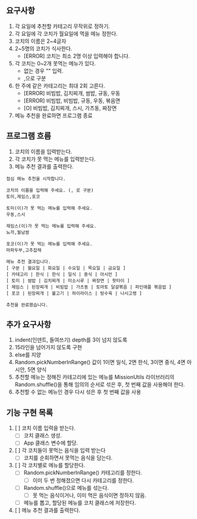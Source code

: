 ## 요구사항

1. 각 요일에 추천할 카테고리 무작위로 정하기.
2. 각 요일에 각 코치가 월요일에 먹을 메뉴 정한다.
3. 코치의 이름은 2~4글자
4. 2~5명의 코치가 식사한다.
   - [ERROR] 코치는 최소 2명 이상 입력해야 합니다.
5. 각 코치는 0~2개 못먹는 메뉴가 있다.
   - 없는 경우 "" 입력.
   - ,으로 구분
6. 한 주에 같은 카테고리는 최대 2회 고른다.
   - [ERROR] 비빔밥, 김치찌개, 쌈밥, 규동, 우동
   - [ERROR] 비빔밥, 비빔밥, 규동, 우동, 볶음면
   - [O] 비빔밥, 김치찌개, 스시, 가츠동, 짜장면
7. 메뉴 추천을 완료하면 프로그램 종료

## 프로그램 흐름

1. 코치의 이름을 입력받는다.
2. 각 코치가 못 먹는 메뉴를 입력받는다.
3. 메뉴 추천 결과를 출력한다.

```
점심 메뉴 추천을 시작합니다.

코치의 이름을 입력해 주세요. (, 로 구분)
토미,제임스,포코

토미(이)가 못 먹는 메뉴를 입력해 주세요.
우동,스시

제임스(이)가 못 먹는 메뉴를 입력해 주세요.
뇨끼,월남쌈

포코(이)가 못 먹는 메뉴를 입력해 주세요.
마파두부,고추잡채

메뉴 추천 결과입니다.
[ 구분 | 월요일 | 화요일 | 수요일 | 목요일 | 금요일 ]
[ 카테고리 | 한식 | 한식 | 일식 | 중식 | 아시안 ]
[ 토미 | 쌈밥 | 김치찌개 | 미소시루 | 짜장면 | 팟타이 ]
[ 제임스 | 된장찌개 | 비빔밥 | 가츠동 | 토마토 달걀볶음 | 파인애플 볶음밥 ]
[ 포코 | 된장찌개 | 불고기 | 하이라이스 | 탕수육 | 나시고렝 ]

추천을 완료했습니다.
```

## 추가 요구사항

1. indent(인덴트, 들여쓰기) depth를 3이 넘지 않도록
2. 15라인을 넘어가지 않도록 구현
3. else를 지양
4. Random.pickNumberInRange() 값이 1이면 일식, 2면 한식, 3이면 중식, 4면 아시안, 5면 양식
5. 추천할 메뉴는 정해진 카테고리에 있는 메뉴를 MissionUtils 라이브러리의 Random.shuffle()을 통해 임의의 순서로 섞은 후, 첫 번째 값을 사용해야 한다.
6. 추천할 수 없는 메뉴인 경우 다시 섞은 후 첫 번째 값을 사용

## 기능 구현 목록

1. [ ] 코치 이름 입력을 받는다.
   - [ ] 코치 클래스 생성.
   - [ ] App 클래스 변수에 할당.
2. [ ] 각 코치들이 못먹는 음식을 입력 받는다
   - [ ] 코치를 순회하면서 못먹는 음식을 담는다.
3. [ ] 각 코치별로 메뉴를 할당한다.
   - [ ] Random.pickNumberInRange() 카테고리를 정한다.
     - [ ] 이미 두 번 정해졌으면 다시 카테고리를 정한다.
   - [ ] Random.shuffle()으로 메뉴를 섞는다.
     - [ ] 못 먹는 음식이거나, 이미 먹은 음식이면 정하지 않음.
   - [ ] 메뉴를 뽑고, 할당된 메뉴를 코치 클래스에 저장한다.
4. [ ] 메뉴 추천 결과를 출력한다.
